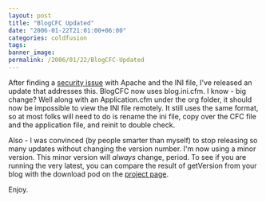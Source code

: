 ```yaml
---
layout: post
title: "BlogCFC Updated"
date: "2006-01-22T21:01:00+06:00"
categories: coldfusion 
tags: 
banner_image: 
permalink: /2006/01/22/BlogCFC-Updated
---
```


After finding a <a href="http://ray.camdenfamily.com/index.cfm/2006/1/22/BlogCFC-Security-Issue-for-Apache-Users">security issue</a> with Apache and the INI file, I've released an update that addresses this. BlogCFC now uses  blog.ini.cfm. I know - big change? Well along with an Application.cfm under the org folder, it should now be impossible to view the INI file remotely. It still uses the same format, so at most folks will need to do is rename the ini file, copy over the CFC file and the application file, and reinit to double check.

Also - I was convinced (by people smarter than myself) to stop releasing so many updates without changing the version number. I'm now using a minor version. This minor version will <i>always</i> change, period. To see if you are running the very latest, you can compare the result of getVersion from your blog with the download pod on the <a href="http://ray.camdenfamily.com/projects/blogcfc">project page</a>.

Enjoy.